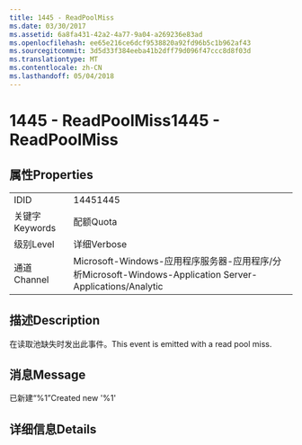 ```yaml
---
title: 1445 - ReadPoolMiss
ms.date: 03/30/2017
ms.assetid: 6a8fa431-42a2-4a77-9a04-a269236e83ad
ms.openlocfilehash: ee65e216ce6dcf9538820a92fd96b5c1b962af43
ms.sourcegitcommit: 3d5d33f384eeba41b2dff79d096f47ccc8d8f03d
ms.translationtype: MT
ms.contentlocale: zh-CN
ms.lasthandoff: 05/04/2018
---
```

# <a name="1445---readpoolmiss"></a><span data-ttu-id="09945-102">1445 - ReadPoolMiss</span><span class="sxs-lookup"><span data-stu-id="09945-102">1445 - ReadPoolMiss</span></span>
## <a name="properties"></a><span data-ttu-id="09945-103">属性</span><span class="sxs-lookup"><span data-stu-id="09945-103">Properties</span></span>  
  
|||  
|-|-|  
|<span data-ttu-id="09945-104">ID</span><span class="sxs-lookup"><span data-stu-id="09945-104">ID</span></span>|<span data-ttu-id="09945-105">1445</span><span class="sxs-lookup"><span data-stu-id="09945-105">1445</span></span>|  
|<span data-ttu-id="09945-106">关键字</span><span class="sxs-lookup"><span data-stu-id="09945-106">Keywords</span></span>|<span data-ttu-id="09945-107">配额</span><span class="sxs-lookup"><span data-stu-id="09945-107">Quota</span></span>|  
|<span data-ttu-id="09945-108">级别</span><span class="sxs-lookup"><span data-stu-id="09945-108">Level</span></span>|<span data-ttu-id="09945-109">详细</span><span class="sxs-lookup"><span data-stu-id="09945-109">Verbose</span></span>|  
|<span data-ttu-id="09945-110">通道</span><span class="sxs-lookup"><span data-stu-id="09945-110">Channel</span></span>|<span data-ttu-id="09945-111">Microsoft-Windows-应用程序服务器-应用程序/分析</span><span class="sxs-lookup"><span data-stu-id="09945-111">Microsoft-Windows-Application Server-Applications/Analytic</span></span>|  
  
## <a name="description"></a><span data-ttu-id="09945-112">描述</span><span class="sxs-lookup"><span data-stu-id="09945-112">Description</span></span>  
 <span data-ttu-id="09945-113">在读取池缺失时发出此事件。</span><span class="sxs-lookup"><span data-stu-id="09945-113">This event is emitted with a read pool miss.</span></span>  
  
## <a name="message"></a><span data-ttu-id="09945-114">消息</span><span class="sxs-lookup"><span data-stu-id="09945-114">Message</span></span>  
 <span data-ttu-id="09945-115">已新建“%1”</span><span class="sxs-lookup"><span data-stu-id="09945-115">Created new '%1'</span></span>  
  
## <a name="details"></a><span data-ttu-id="09945-116">详细信息</span><span class="sxs-lookup"><span data-stu-id="09945-116">Details</span></span>
